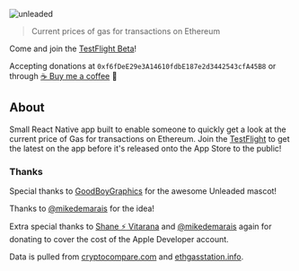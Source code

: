 ![unleaded](https://i.imgur.com/qWb9Yxp.png)
> Current prices of gas for transactions on Ethereum

Come and join the [TestFlight Beta](https://testflight.apple.com/join/GSPyx2gW)!

Accepting donations at `0xf6fDeE29e3A14610fdbE187e2d3442543cfA45B8` or through [☕️ Buy me a coffee](https://www.buymeacoffee.com/jeff) 🙌

## About

Small React Native app built to enable someone to quickly get a look at the current price of Gas for transactions on Ethereum. Join the [TestFlight](https://testflight.apple.com/join/GSPyx2gW) to get the latest on the app before it's released onto the App Store to the public! 

### Thanks

Special thanks to [GoodBoyGraphics](https://twitter.com/GoodBoyGraphics) for the awesome Unleaded mascot!

Thanks to [@mikedemarais](https://twitter.com/mikedemarais) for the idea!

Extra special thanks to [Shane :zap: Vitarana](https://twitter.com/shanev) and [@mikedemarais](https://twitter.com/mikedemarais) again for donating to cover the cost of the Apple Developer account. 

Data is pulled from [cryptocompare.com](https://www.cryptocompare.com/) and [ethgasstation.info](https://ethgasstation.info/).
